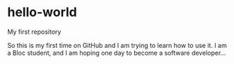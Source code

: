 # hello-world
My first repository

So this is my first time on GitHub and I am trying to learn how to use it. I am a Bloc student, and I am hoping one day to become a software developer...
